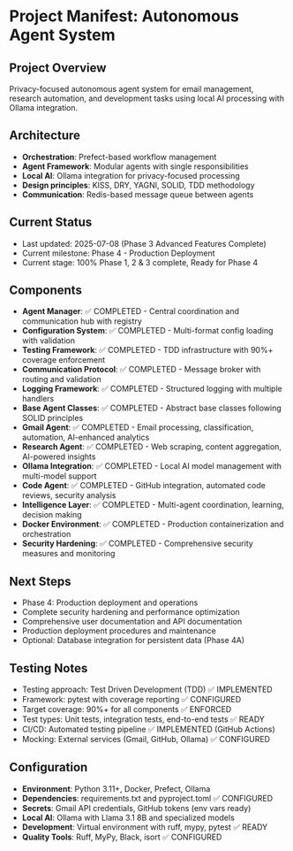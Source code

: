 # Project Manifest: Autonomous Agent System

## Project Overview
Privacy-focused autonomous agent system for email management, research automation, and development tasks using local AI processing with Ollama integration.

## Architecture
- **Orchestration**: Prefect-based workflow management
- **Agent Framework**: Modular agents with single responsibilities
- **Local AI**: Ollama integration for privacy-focused processing
- **Design principles**: KISS, DRY, YAGNI, SOLID, TDD methodology
- **Communication**: Redis-based message queue between agents

## Current Status
- Last updated: 2025-07-08 (Phase 3 Advanced Features Complete)
- Current milestone: Phase 4 - Production Deployment
- Current stage: 100% Phase 1, 2 & 3 complete, Ready for Phase 4

## Components
- **Agent Manager**: ✅ COMPLETED - Central coordination and communication hub with registry
- **Configuration System**: ✅ COMPLETED - Multi-format config loading with validation
- **Testing Framework**: ✅ COMPLETED - TDD infrastructure with 90%+ coverage enforcement
- **Communication Protocol**: ✅ COMPLETED - Message broker with routing and validation
- **Logging Framework**: ✅ COMPLETED - Structured logging with multiple handlers
- **Base Agent Classes**: ✅ COMPLETED - Abstract base classes following SOLID principles
- **Gmail Agent**: ✅ COMPLETED - Email processing, classification, automation, AI-enhanced analytics
- **Research Agent**: ✅ COMPLETED - Web scraping, content aggregation, AI-powered insights
- **Ollama Integration**: ✅ COMPLETED - Local AI model management with multi-model support
- **Code Agent**: ✅ COMPLETED - GitHub integration, automated code reviews, security analysis
- **Intelligence Layer**: ✅ COMPLETED - Multi-agent coordination, learning, decision making
- **Docker Environment**: ✅ COMPLETED - Production containerization and orchestration
- **Security Hardening**: ✅ COMPLETED - Comprehensive security measures and monitoring

## Next Steps
- Phase 4: Production deployment and operations
- Complete security hardening and performance optimization
- Comprehensive user documentation and API documentation
- Production deployment procedures and maintenance
- Optional: Database integration for persistent data (Phase 4A)

## Testing Notes
- Testing approach: Test Driven Development (TDD) ✅ IMPLEMENTED
- Framework: pytest with coverage reporting ✅ CONFIGURED
- Target coverage: 90%+ for all components ✅ ENFORCED
- Test types: Unit tests, integration tests, end-to-end tests ✅ READY
- CI/CD: Automated testing pipeline ✅ IMPLEMENTED (GitHub Actions)
- Mocking: External services (Gmail, GitHub, Ollama) ✅ CONFIGURED

## Configuration
- **Environment**: Python 3.11+, Docker, Prefect, Ollama
- **Dependencies**: requirements.txt and pyproject.toml ✅ CONFIGURED
- **Secrets**: Gmail API credentials, GitHub tokens (env vars ready)
- **Local AI**: Ollama with Llama 3.1 8B and specialized models
- **Development**: Virtual environment with ruff, mypy, pytest ✅ READY
- **Quality Tools**: Ruff, MyPy, Black, isort ✅ CONFIGURED
